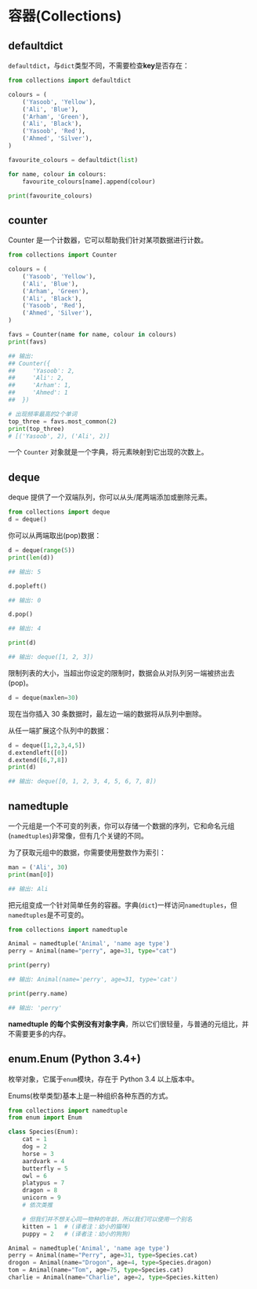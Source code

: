 # 容器(Collections)

## defaultdict

`defaultdict`，与`dict`类型不同，不需要检查**key**是否存在：

```python
from collections import defaultdict

colours = (
    ('Yasoob', 'Yellow'),
    ('Ali', 'Blue'),
    ('Arham', 'Green'),
    ('Ali', 'Black'),
    ('Yasoob', 'Red'),
    ('Ahmed', 'Silver'),
)

favourite_colours = defaultdict(list)

for name, colour in colours:
    favourite_colours[name].append(colour)

print(favourite_colours)
```

## counter

Counter 是一个计数器，它可以帮助我们针对某项数据进行计数。

```python
from collections import Counter

colours = (
    ('Yasoob', 'Yellow'),
    ('Ali', 'Blue'),
    ('Arham', 'Green'),
    ('Ali', 'Black'),
    ('Yasoob', 'Red'),
    ('Ahmed', 'Silver'),
)

favs = Counter(name for name, colour in colours)
print(favs)

## 输出:
## Counter({
##     'Yasoob': 2,
##     'Ali': 2,
##     'Arham': 1,
##     'Ahmed': 1
##  })

# 出现频率最高的2个单词
top_three = favs.most_common(2)
print(top_three)
# [('Yasoob', 2), ('Ali', 2)]
```

一个 `Counter` 对象就是一个字典，将元素映射到它出现的次数上。

## deque

deque 提供了一个双端队列，你可以从头/尾两端添加或删除元素。

```python
from collections import deque
d = deque()
```

你可以从两端取出(pop)数据：

```python
d = deque(range(5))
print(len(d))

## 输出: 5

d.popleft()

## 输出: 0

d.pop()

## 输出: 4

print(d)

## 输出: deque([1, 2, 3])
```

限制列表的大小，当超出你设定的限制时，数据会从对队列另一端被挤出去(pop)。

```python
d = deque(maxlen=30)
```

现在当你插入 30 条数据时，最左边一端的数据将从队列中删除。

从任一端扩展这个队列中的数据：

```python
d = deque([1,2,3,4,5])
d.extendleft([0])
d.extend([6,7,8])
print(d)

## 输出: deque([0, 1, 2, 3, 4, 5, 6, 7, 8])
```

## namedtuple

一个元组是一个不可变的列表，你可以存储一个数据的序列，它和命名元组(`namedtuples`)非常像，但有几个关键的不同。

为了获取元组中的数据，你需要使用整数作为索引：

```python
man = ('Ali', 30)
print(man[0])

## 输出: Ali
```

把元组变成一个针对简单任务的容器。字典(`dict`)一样访问`namedtuples`，但`namedtuples`是不可变的。

```python
from collections import namedtuple

Animal = namedtuple('Animal', 'name age type')
perry = Animal(name="perry", age=31, type="cat")

print(perry)

## 输出: Animal(name='perry', age=31, type='cat')

print(perry.name)

## 输出: 'perry'
```

**namedtuple 的每个实例没有对象字典**，所以它们很轻量，与普通的元组比，并不需要更多的内存。

## enum.Enum (Python 3.4+)

枚举对象，它属于`enum`模块，存在于 Python 3.4 以上版本中。

Enums(枚举类型)基本上是一种组织各种东西的方式。

```python
from collections import namedtuple
from enum import Enum

class Species(Enum):
    cat = 1
    dog = 2
    horse = 3
    aardvark = 4
    butterfly = 5
    owl = 6
    platypus = 7
    dragon = 8
    unicorn = 9
    # 依次类推

    # 但我们并不想关心同一物种的年龄，所以我们可以使用一个别名
    kitten = 1  # (译者注：幼小的猫咪)
    puppy = 2   # (译者注：幼小的狗狗)

Animal = namedtuple('Animal', 'name age type')
perry = Animal(name="Perry", age=31, type=Species.cat)
drogon = Animal(name="Drogon", age=4, type=Species.dragon)
tom = Animal(name="Tom", age=75, type=Species.cat)
charlie = Animal(name="Charlie", age=2, type=Species.kitten)
```
